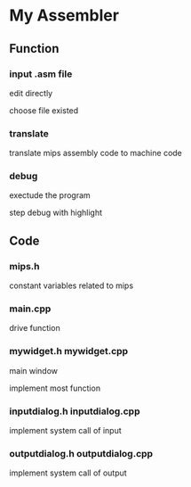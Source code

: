 # My Assembler

## Function

### input .asm file

edit directly

choose file existed

### translate 

translate mips assembly code to machine code

### debug

exectude the program

step debug with highlight

## Code

### mips.h

constant variables related to mips

### main.cpp

drive function

### mywidget.h mywidget.cpp

main window 

implement most function

### inputdialog.h inputdialog.cpp

implement system call of input

### outputdialog.h outputdialog.cpp

implement system call of output